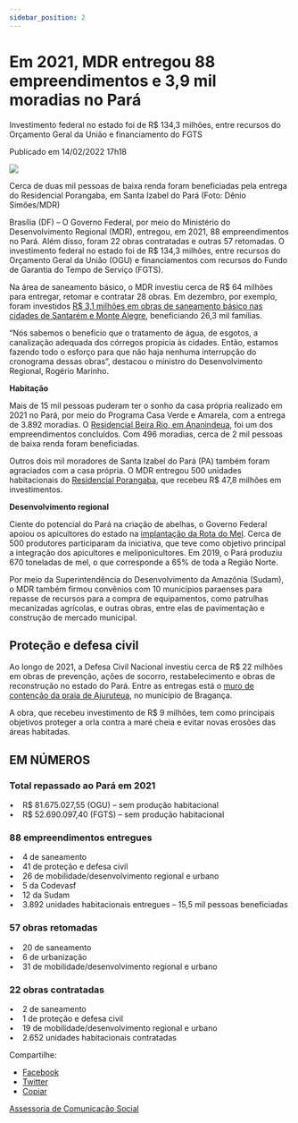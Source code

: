 ```yaml
---
sidebar_position: 2
---
```


# Em 2021, MDR entregou 88 empreendimentos e 3,9 mil moradias no Pará

Investimento federal no estado foi de R$ 134,3 milhões, entre recursos do Orçamento Geral da União e financiamento do FGTS

Publicado em 14/02/2022 17h18

![ ](https://www.gov.br/mdr/pt-br/noticias/em-2021-mdr-entregou-88-empreendimentos-e-3-9-mil-moradias-no-para/balanco-pa.jpeg/@@images/96b222fc-20c9-42c2-b254-bbd4b30efc0d.jpeg)

Cerca de duas mil pessoas de baixa renda foram beneficiadas pela entrega do Residencial Porangaba, em Santa Izabel do Pará (Foto: Dênio Simões/MDR)

Brasília (DF) – O Governo Federal, por meio do Ministério do Desenvolvimento Regional (MDR), entregou, em 2021, 88 empreendimentos no Pará. Além disso, foram 22 obras contratadas e outras 57 retomadas. O investimento federal no estado foi de R$ 134,3 milhões, entre recursos do Orçamento Geral da União (OGU) e financiamentos com recursos do Fundo de Garantia do Tempo de Serviço (FGTS).  
  
Na área de saneamento básico, o MDR investiu cerca de R$ 64 milhões para entregar, retomar e contratar 28 obras. Em dezembro, por exemplo, foram investidos [R$ 3,1 milhões em obras de saneamento básico nas cidades de Santarém e Monte Alegre](http://www.gov.br/mdr/pt-br/noticias/governo-federal-investe-r-3-1-milhoes-na-continuidade-de-obras-de-saneamento-no-para), beneficiando 26,3 mil famílias.  
  
“Nós sabemos o benefício que o tratamento de água, de esgotos, a canalização adequada dos córregos propicia às cidades. Então, estamos fazendo todo o esforço para que não haja nenhuma interrupção do cronograma dessas obras”, destacou o ministro do Desenvolvimento Regional, Rogério Marinho.  
  
**Habitação**  
  
Mais de 15 mil pessoas puderam ter o sonho da casa própria realizado em 2021 no Pará, por meio do Programa Casa Verde e Amarela, com a entrega de 3.892 moradias. O [Residencial Beira Rio, em Ananindeua](http://www.gov.br/mdr/pt-br/noticias/governo-federal-entrega-496-moradias-em-ananindeua-no-para), foi um dos empreendimentos concluídos. Com 496 moradias, cerca de 2 mil pessoas de baixa renda foram beneficiadas.  
  
Outros dois mil moradores de Santa Izabel do Pará (PA) também foram agraciados com a casa própria. O MDR entregou 500 unidades habitacionais do [Residencial Porangaba](http://www.gov.br/mdr/pt-br/noticias/em-santa-izabel-do-para-pa-governo-federal-entrega-500-casas-a-familias-de-baixa-renda), que recebeu R$ 47,8 milhões em investimentos.  
  
**Desenvolvimento regional**  
  
Ciente do potencial do Pará na criação de abelhas, o Governo Federal apoiou os apicultores do estado na [implantação da Rota do Mel](http://www.gov.br/mdr/pt-br/noticias/mdr-fomenta-criacao-de-rota-do-mel-no-estado-do-para). Cerca de 500 produtores participaram da iniciativa, que teve como objetivo principal a integração dos apicultores e meliponicultores. Em 2019, o Pará produziu 670 toneladas de mel, o que corresponde a 65% de toda a Região Norte.  
  
Por meio da Superintendência do Desenvolvimento da Amazônia (Sudam), o MDR também firmou convênios com 10 municípios paraenses para repasse de recursos para a compra de equipamentos, como patrulhas mecanizadas agrícolas, e outras obras, entre elas de pavimentação e construção de mercado municipal.  
  
## Proteção e defesa civil
  
Ao longo de 2021, a Defesa Civil Nacional investiu cerca de R$ 22 milhões em obras de prevenção, ações de socorro, restabelecimento e obras de reconstrução no estado do Pará. Entre as entregas está o [muro de contenção da praia de Ajuruteua](http://www.gov.br/mdr/pt-br/noticias/governo-federal-inaugura-muro-de-contencao-no-litoral-no-municipio-de-braganca-no-para), no município de Bragança.  
  
A obra, que recebeu investimento de R$ 9 milhões, tem como principais objetivos proteger a orla contra a maré cheia e evitar novas erosões das áreas habitadas.

## EM NÚMEROS
  
### Total repassado ao Pará em 2021
•    R$ 81.675.027,55 (OGU) – sem produção habitacional  
•    R$ 52.690.097,40 (FGTS) – sem produção habitacional  
  
### 88 empreendimentos entregues
•    4 de saneamento  
•    41 de proteção e defesa civil  
•    26 de mobilidade/desenvolvimento regional e urbano  
•    5 da Codevasf  
•    12 da Sudam  
•    3.892 unidades habitacionais entregues – 15,5 mil pessoas beneficiadas  
  
### 57 obras retomadas 
•    20 de saneamento  
•    6 de urbanização  
•    31 de mobilidade/desenvolvimento regional e urbano  
  
### 22 obras contratadas  
•    2 de saneamento  
•    1 de proteção e defesa civil  
•    19 de mobilidade/desenvolvimento regional e urbano  
•    2.652 unidades habitacionais contratadas

Compartilhe: 
*   [Facebook](https://www.facebook.com/sharer.php?u=https://www.gov.br/mdr/pt-br/noticias/em-2021-mdr-entregou-88-empreendimentos-e-3-9-mil-moradias-no-para)
*    [Twitter](https://twitter.com/share?text=Em%202021%2C%20MDR%20entregou%2088%20empreendimentos%20e%203%2C9%20mil%20moradias%20no%20Par%C3%A1&url=https://www.gov.br/mdr/resolveuid/3dbda4bf8822402e98f8d3eb79b67020)
*   [Copiar](https://www.gov.br/mdr/pt-br/noticias/em-2021-mdr-entregou-88-empreendimentos-e-3-9-mil-moradias-no-para)


[Assessoria de Comunicação Social](/docs/desenvolvimento-regional/links)

